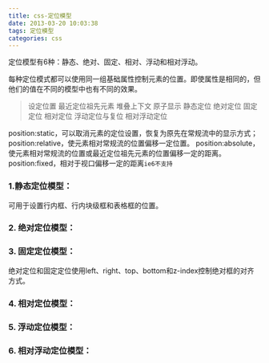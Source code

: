 ```yaml
---
title: css-定位模型
date: 2013-03-20 10:03:38
tags: 定位模型
categories: css
---
```


定位模型有6种：静态、绝对、固定、相对、浮动和相对浮动。

<!-- more -->
每种定位模式都可以使用同一组基础属性控制元素的位置。即使属性是相同的，但他们的值在不同的模型中也有不同的效果。

> 设定位置
  最近定位祖先元素
  堆叠上下文
  原子显示
  静态定位
  绝对定位
  固定定位
  相对定位
  浮动定位与复位
  相对浮动定位

position:static，可以取消元素的定位设置，恢复为原先在常规流中的显示方式；
position:relative，使元素相对常规流的位置偏移一定位置。
position:absolute，使元素相对常规流的位置或最近定位祖先元素的位置偏移一定的距离。
position:fixed，相对于视口偏移一定的距离`ie6不支持`

### 1.静态定位模型：
可用于设置行内框、行内块级框和表格框的位置。
 
### 2. 绝对定位模型：

### 3. 固定定位模型：
绝对定位和固定定位使用left、right、top、bottom和z-index控制绝对框的对齐方式。

### 4. 相对定位模型：

### 5. 浮动定位模型：

### 6. 相对浮动定位模型：
